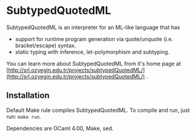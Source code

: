 # SubtypedQuotedML

SubtypedQuotedML is an interpreter for an ML-like language that has
* support for runtime program generation via quote/unquote (i.e. bracket/escape) syntax.
* static typing with inference, let-polymorphism and subtyping.

You can learn more about SubtypedQuotedML from it's home page at [http://srl.ozyegin.edu.tr/projects/subtypedQuotedML/](http://srl.ozyegin.edu.tr/projects/subtypedQuotedML/) .

## Installation

Default Make rule compiles SubtypedQuotedML. To compile and run, just run: `make run`.

Dependencies are OCaml 4.00, Make, sed.
